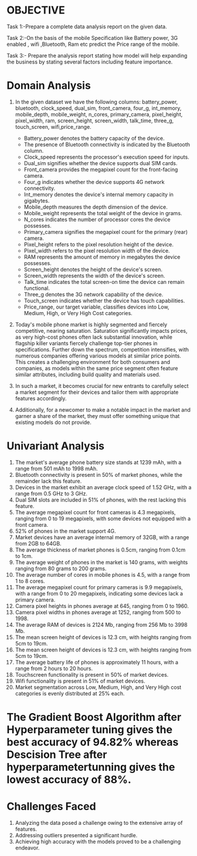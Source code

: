 # OBJECTIVE
Task 1:-Prepare a complete data analysis report on the given data.

Task 2:-On the basis of the mobile Specification like Battery power, 3G enabled , wifi ,Bluetooth, Ram etc predict the Price range of the mobile.

Task 3:- Prepare the analysis report stating how model will help expanding the business by stating several factors including feature importance.

# Domain Analysis
1. In the given dataset we have the following columns: battery_power, bluetooth, clock_speed, dual_sim,            front_camera, four_g, int_memory, mobile_depth, mobile_weight, n_cores, primary_camera, pixel_height,          pixel_width, ram, screen_height, screen_width, talk_time, three_g, touch_screen, wifi,price_range.
   - Battery_power denotes the battery capacity of the device.
   - The presence of Bluetooth connectivity is indicated by the Bluetooth column.
   - Clock_speed represents the processor's execution speed for inputs.
   - Dual_sim signifies whether the device supports dual SIM cards.
   - Front_camera provides the megapixel count for the front-facing camera.
   - Four_g indicates whether the device supports 4G network connectivity.
   - Int_memory denotes the device's internal memory capacity in gigabytes.
   - Mobile_depth measures the depth dimension of the device.
   - Mobile_weight represents the total weight of the device in grams.
   - N_cores indicates the number of processor cores the device possesses.
   - Primary_camera signifies the megapixel count for the primary (rear) camera.
   - Pixel_height refers to the pixel resolution height of the device.
   - Pixel_width refers to the pixel resolution width of the device.
   - RAM represents the amount of memory in megabytes the device possesses.
   - Screen_height denotes the height of the device's screen.
   - Screen_width represents the width of the device's screen.
   - Talk_time indicates the total screen-on time the device can remain functional.
   - Three_g denotes the 3G network capability of the device.
   - Touch_screen indicates whether the device has touch capabilities.
   - Price_range, our target variable, classifies devices into Low, Medium, High, or Very High Cost categories.
   
   
2. Today's mobile phone market is highly segmented and fiercely competitive, nearing saturation. Saturation significantly impacts prices, as very high-cost phones often lack substantial innovation, while flagship killer variants fiercely challenge top-tier phones in specifications. Further down the spectrum, competition intensifies, with numerous companies offering various models at similar price points. This creates a challenging environment for both consumers and companies, as models within the same price segment often feature similar attributes, including build quality and materials used.


3. In such a market, it becomes crucial for new entrants to carefully select a market segment for their devices and tailor them with appropriate features accordingly.

4. Additionally, for a newcomer to make a notable impact in the market and garner a share of the market, they must offer something unique that existing models do not provide.

 # Univariant Analysis
1.  The market's average phone battery size stands at 1239 mAh, with a range from 501 mAh to 1998 mAh.
2.  Bluetooth connectivity is present in 50% of market phones, while the remainder lack this feature.
3.  Devices in the market exhibit an average clock speed of 1.52 GHz, with a range from 0.5 GHz to 3 GHz.
4.  Dual SIM slots are included in 51% of phones, with the rest lacking this feature.
5.  The average megapixel count for front cameras is 4.3 megapixels, ranging from 0 to 19 megapixels, with some     devices not equipped with a front camera.
6.  52% of phones in the market support 4G.
7.  Market devices have an average internal memory of 32GB, with a range from 2GB to 64GB.
8.  The average thickness of market phones is 0.5cm, ranging from 0.1cm to 1cm.
9.  The average weight of phones in the market is 140 grams, with weights ranging from 80 grams to 200 grams.
10. The average number of cores in mobile phones is 4.5, with a range from 1 to 8 cores.
11. The average megapixel count for primary cameras is 9.9 megapixels, with a range from 0 to 20 megapixels,       indicating some devices lack a primary camera.
12. Camera pixel heights in phones average at 645, ranging from 0 to 1960.
13. Camera pixel widths in phones average at 1252, ranging from 500 to 1998.
14. The average RAM of devices is 2124 Mb, ranging from 256 Mb to 3998 Mb.
15. The mean screen height of devices is 12.3 cm, with heights ranging from 5cm to 19cm.
16. The mean screen height of devices is 12.3 cm, with heights ranging from 5cm to 19cm.
17. The average battery life of phones is approximately 11 hours, with a range from 2 hours to 20 hours.
18. Touchscreen functionality is present in 50% of market devices.
19. Wifi functionality is present in 51% of market devices.
20. Market segmentation across Low, Medium, High, and Very High cost categories is evenly distributed at 25%       each. 

# The Gradient Boost Algorithm after Hyperparameter tuning gives the best accuracy of 94.82% whereas Descision Tree after hyperparametertunning gives the lowest accuracy of 88%.

# Challenges Faced 
1. Analyzing the data posed a challenge owing to the extensive array of features.
2. Addressing outliers presented a significant hurdle.
3. Achieving high accuracy with the models proved to be a challenging endeavor.
